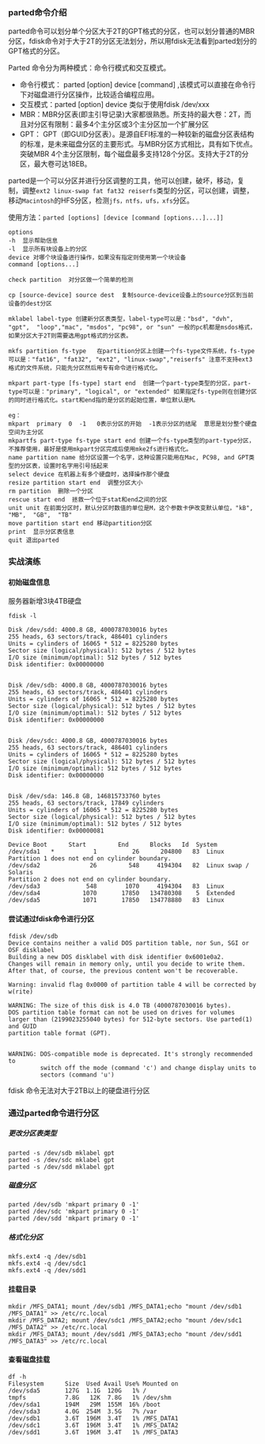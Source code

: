 ### parted命令介绍
parted命令可以划分单个分区大于2T的GPT格式的分区，也可以划分普通的MBR分区，fdisk命令对于大于2T的分区无法划分，所以用fdisk无法看到parted划分的GPT格式的分区。

Parted 命令分为两种模式：命令行模式和交互模式。

* 命令行模式： parted [option] device [command] ,该模式可以直接在命令行下对磁盘进行分区操作，比较适合编程应用。
* 交互模式：parted [option] device 类似于使用fdisk /dev/xxx
* MBR：MBR分区表(即主引导记录)大家都很熟悉。所支持的最大卷：2T，而且对分区有限制：最多4个主分区或3个主分区加一个扩展分区
* GPT： GPT（即GUID分区表）。是源自EFI标准的一种较新的磁盘分区表结构的标准，是未来磁盘分区的主要形式。与MBR分区方式相比，具有如下优点。突破MBR 4个主分区限制，每个磁盘最多支持128个分区。支持大于2T的分区，最大卷可达18EB。


parted是一个可以分区并进行分区调整的工具，他可以创建，破坏，移动，复制，调整`ext2 linux-swap fat fat32 reiserfs`类型的分区，可以创建，调整，移动`Macintosh`的HFS分区，检测`jfs，ntfs，ufs，xfs`分区。

使用方法：`parted [options] [device [command [options...]...]]`

```
options
-h  显示帮助信息
-l  显示所有块设备上的分区
device 对哪个块设备进行操作，如果没有指定则使用第一个块设备
command [options...]

check partition  对分区做一个简单的检测

cp [source-device] source dest  复制source-device设备上的source分区到当前设备的dest分区

mklabel label-type 创建新分区表类型，label-type可以是："bsd", "dvh", "gpt",  "loop","mac", "msdos", "pc98", or "sun" 一般的pc机都是msdos格式，如果分区大于2T则需要选用gpt格式的分区表。

mkfs partition fs-type   在partition分区上创建一个fs-type文件系统，fs-type可以是："fat16", "fat32", "ext2", "linux-swap","reiserfs" 注意不支持ext3格式的文件系统，只能先分区然后用专有命令进行格式化。

mkpart part-type [fs-type] start end  创建一个part-type类型的分区，part-type可以是："primary", "logical", or "extended" 如果指定fs-type则在创建分区的同时进行格式化。start和end指的是分区的起始位置，单位默认是M。

eg：
mkpart  primary  0  -1   0表示分区的开始  -1表示分区的结尾  意思是划分整个硬盘空间为主分区
mkpartfs part-type fs-type start end 创建一个fs-type类型的part-type分区，不推荐使用，最好是使用mkpart分区完成后使用mke2fs进行格式化。
name partition name 给分区设置一个名字，这种设置只能用在Mac, PC98, and GPT类型的分区表，设置时名字用引号括起来
select device 在机器上有多个硬盘时，选择操作那个硬盘
resize partition start end  调整分区大小
rm partition  删除一个分区
rescue start end  拯救一个位于stat和end之间的分区
unit unit 在前面分区时，默认分区时数值的单位是M，这个参数卡伊改变默认单位，"kB", "MB",  "GB",  "TB"
move partition start end 移动partition分区
print  显示分区表信息  
quit 退出parted
```

### 实战演练

#### 初始磁盘信息
服务器新增3块4TB硬盘
```
fdisk -l                                                                                                                             

Disk /dev/sdd: 4000.8 GB, 4000787030016 bytes
255 heads, 63 sectors/track, 486401 cylinders
Units = cylinders of 16065 * 512 = 8225280 bytes
Sector size (logical/physical): 512 bytes / 512 bytes
I/O size (minimum/optimal): 512 bytes / 512 bytes
Disk identifier: 0x00000000


Disk /dev/sdb: 4000.8 GB, 4000787030016 bytes
255 heads, 63 sectors/track, 486401 cylinders
Units = cylinders of 16065 * 512 = 8225280 bytes
Sector size (logical/physical): 512 bytes / 512 bytes
I/O size (minimum/optimal): 512 bytes / 512 bytes
Disk identifier: 0x00000000


Disk /dev/sdc: 4000.8 GB, 4000787030016 bytes
255 heads, 63 sectors/track, 486401 cylinders
Units = cylinders of 16065 * 512 = 8225280 bytes
Sector size (logical/physical): 512 bytes / 512 bytes
I/O size (minimum/optimal): 512 bytes / 512 bytes
Disk identifier: 0x00000000


Disk /dev/sda: 146.8 GB, 146815733760 bytes
255 heads, 63 sectors/track, 17849 cylinders
Units = cylinders of 16065 * 512 = 8225280 bytes
Sector size (logical/physical): 512 bytes / 512 bytes
I/O size (minimum/optimal): 512 bytes / 512 bytes
Disk identifier: 0x00000081

Device Boot      Start         End      Blocks   Id  System
/dev/sda1   *           1          26      204800   83  Linux
Partition 1 does not end on cylinder boundary.
/dev/sda2              26         548     4194304   82  Linux swap / Solaris
Partition 2 does not end on cylinder boundary.
/dev/sda3             548        1070     4194304   83  Linux
/dev/sda4            1070       17850   134780308    5  Extended
/dev/sda5            1071       17850   134778880   83  Linux
```
#### 尝试通过fdisk命令进行分区
```
fdisk /dev/sdb
Device contains neither a valid DOS partition table, nor Sun, SGI or OSF disklabel
Building a new DOS disklabel with disk identifier 0x6001e0a2.
Changes will remain in memory only, until you decide to write them.
After that, of course, the previous content won't be recoverable.

Warning: invalid flag 0x0000 of partition table 4 will be corrected by w(rite)

WARNING: The size of this disk is 4.0 TB (4000787030016 bytes).
DOS partition table format can not be used on drives for volumes
larger than (2199023255040 bytes) for 512-byte sectors. Use parted(1) and GUID
partition table format (GPT).


WARNING: DOS-compatible mode is deprecated. It's strongly recommended to
         switch off the mode (command 'c') and change display units to
         sectors (command 'u')
```
fdisk 命令无法对大于2TB以上的硬盘进行分区

### 通过parted命令进行分区

##### 更改分区表类型
```
parted -s /dev/sdb mklabel gpt
parted -s /dev/sdc mklabel gpt
parted -s /dev/sdd mklabel gpt
```
##### 磁盘分区
```
parted /dev/sdb 'mkpart primary 0 -1'
parted /dev/sdc 'mkpart primary 0 -1'
parted /dev/sdd 'mkpart primary 0 -1'
```

##### 格式化分区
```
mkfs.ext4 -q /dev/sdb1
mkfs.ext4 -q /dev/sdc1
mkfs.ext4 -q /dev/sdd1
```

#### 挂载目录
```
mkdir /MFS_DATA1; mount /dev/sdb1 /MFS_DATA1;echo "mount /dev/sdb1 /MFS_DATA1" >> /etc/rc.local
mkdir /MFS_DATA2; mount /dev/sdc1 /MFS_DATA2;echo "mount /dev/sdc1 /MFS_DATA2" >> /etc/rc.local
mkdir /MFS_DATA3; mount /dev/sdd1 /MFS_DATA3;echo "mount /dev/sdd1 /MFS_DATA3" >> /etc/rc.local
```

#### 查看磁盘挂载
```
df -h
Filesystem      Size  Used Avail Use% Mounted on
/dev/sda5       127G  1.1G  120G   1% /
tmpfs           7.8G   12K  7.8G   1% /dev/shm
/dev/sda1       194M   29M  155M  16% /boot
/dev/sda3       4.0G  254M  3.5G   7% /var
/dev/sdb1       3.6T  196M  3.4T   1% /MFS_DATA1
/dev/sdc1       3.6T  196M  3.4T   1% /MFS_DATA2
/dev/sdd1       3.6T  196M  3.4T   1% /MFS_DATA3
```
